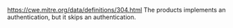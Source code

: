 https://cwe.mitre.org/data/definitions/304.html
The products implements an authentication, but it skips an authentication.